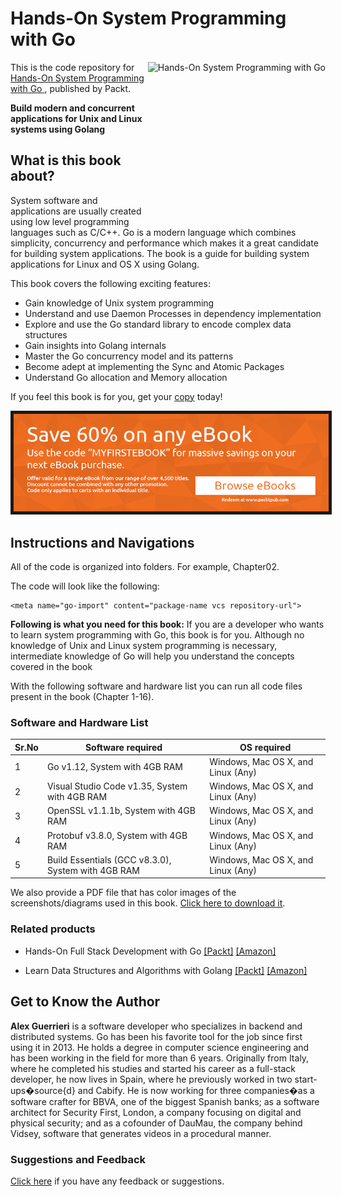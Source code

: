 # Hands-On System Programming with Go 

<a href="https://www.packtpub.com/application-development/hands-systems-programming-go?utm_source=github&utm_medium=repository&utm_campaign=9781789804072"><img src="https://packt-type-cloud.s3.amazonaws.com/uploads/sites/3122/2019/07/cover.png" alt="Hands-On System Programming with Go " height="256px" align="right"></a>

This is the code repository for [Hands-On System Programming with Go ](https://www.packtpub.com/application-development/hands-systems-programming-go?utm_source=github&utm_medium=repository&utm_campaign=9781789804072), published by Packt.

**Build modern and concurrent applications for Unix and Linux systems using Golang**

## What is this book about?
System software and applications are usually created using low level programming languages such as C/C++. Go is a modern language which combines simplicity, concurrency and performance which makes it a great candidate for building system applications. The book is a guide for building system applications for Linux and OS X using Golang.

This book covers the following exciting features:
* Gain knowledge of Unix system programming 
* Understand and use Daemon Processes in dependency implementation 
* Explore and use the Go standard library to encode complex data structures 
* Gain insights into Golang internals 
* Master the Go concurrency model and its patterns 
* Become adept at implementing the Sync and Atomic Packages 
* Understand Go allocation and Memory allocation 

If you feel this book is for you, get your [copy](https://www.amazon.com/dp/1789804078) today!

<a href="https://www.packtpub.com/?utm_source=github&utm_medium=banner&utm_campaign=GitHubBanner"><img src="https://raw.githubusercontent.com/PacktPublishing/GitHub/master/GitHub.png" 
alt="https://www.packtpub.com/" border="5" /></a>

## Instructions and Navigations
All of the code is organized into folders. For example, Chapter02.

The code will look like the following:
```
<meta name="go-import" content="package-name vcs repository-url">
```

**Following is what you need for this book:**
If you are a developer who wants to learn system programming with Go, this book is for you. Although no knowledge of Unix and Linux system programming is necessary, intermediate knowledge of Go will help you understand the concepts covered in the book

With the following software and hardware list you can run all code files present in the book (Chapter 1-16).
### Software and Hardware List
| Sr.No | Software required | OS required |
| -------- | ------------------------------------ | ----------------------------------- |
| 1 | Go v1.12, System with 4GB RAM | Windows, Mac OS X, and Linux (Any) |
| 2 | Visual Studio Code v1.35, System with 4GB RAM | Windows, Mac OS X, and Linux (Any) |
| 3 | OpenSSL v1.1.1b, System with 4GB RAM | Windows, Mac OS X, and Linux (Any) |
| 4 | Protobuf v3.8.0, System with 4GB RAM | Windows, Mac OS X, and Linux (Any) |
| 5 | Build Essentials (GCC v8.3.0), System with 4GB RAM | Windows, Mac OS X, and Linux (Any) |

We also provide a PDF file that has color images of the screenshots/diagrams used in this book. [Click here to download it](https://static.packt-cdn.com/downloads/9781789804072_ColorImages.pdf?).

### Related products
* Hands-On Full Stack Development with Go  [[Packt]](https://www.packtpub.com/web-development/hands-full-stack-development-go?utm_source=github&utm_medium=repository&utm_campaign=9781789130751) [[Amazon]](https://www.amazon.com/dp/1789130751)

* Learn Data Structures and Algorithms with Golang  [[Packt]](https://www.packtpub.com/application-development/learn-data-structures-and-algorithms-golang?utm_source=github&utm_medium=repository&utm_campaign=9781789618501) [[Amazon]](https://www.amazon.com/dp/1789618509)


## Get to Know the Author
**Alex Guerrieri**
is a software developer who specializes in backend and distributed systems. Go has been his favorite tool for the job since first using it in 2013. He holds a degree in computer science engineering and has been working in the field for more than 6 years. Originally from Italy, where he completed his studies and started his career as a full-stack developer, he now lives in Spain, where he previously worked in two start-ups�source{d} and Cabify. He is now working for three companies�as a software crafter for BBVA, one of the biggest Spanish banks; as a software architect for Security First, London, a company focusing on digital and physical security; and as a cofounder of DauMau, the company behind Vidsey, software that generates videos in a procedural manner.

### Suggestions and Feedback
[Click here](https://docs.google.com/forms/d/e/1FAIpQLSdy7dATC6QmEL81FIUuymZ0Wy9vH1jHkvpY57OiMeKGqib_Ow/viewform) if you have any feedback or suggestions.


